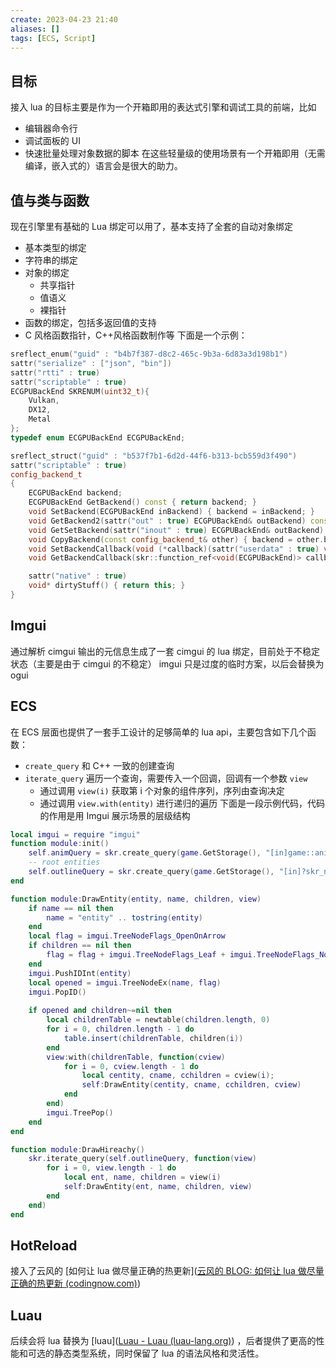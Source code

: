 ```yaml
---
create: 2023-04-23 21:40
aliases: []
tags: [ECS, Script]
---
```

## 目标
接入 lua 的目标主要是作为一个开箱即用的表达式引擎和调试工具的前端，比如
* 编辑器命令行
* 调试面板的 UI
* 快速批量处理对象数据的脚本
在这些轻量级的使用场景有一个开箱即用（无需编译，嵌入式的）语言会是很大的助力。
## 值与类与函数
现在引擎里有基础的 Lua 绑定可以用了，基本支持了全套的自动对象绑定
* 基本类型的绑定
* 字符串的绑定
* 对象的绑定
	* 共享指针
	* 值语义
	* 裸指针
* 函数的绑定，包括多返回值的支持
* C 风格函数指针，C++风格函数制作等
下面是一个示例：
```c++
sreflect_enum("guid" : "b4b7f387-d8c2-465c-9b3a-6d83a3d198b1")
sattr("serialize" : ["json", "bin"])
sattr("rtti" : true)
sattr("scriptable" : true)
ECGPUBackEnd SKRENUM(uint32_t){ 
    Vulkan, 
    DX12, 
    Metal
};
typedef enum ECGPUBackEnd ECGPUBackEnd;

sreflect_struct("guid" : "b537f7b1-6d2d-44f6-b313-bcb559d3f490")
sattr("scriptable" : true)
config_backend_t
{
    ECGPUBackEnd backend;
    ECGPUBackEnd GetBackend() const { return backend; }
    void SetBackend(ECGPUBackEnd inBackend) { backend = inBackend; }
    void GetBackend2(sattr("out" : true) ECGPUBackEnd& outBackend) const { outBackend = backend; }
    void GetSetBackend(sattr("inout" : true) ECGPUBackEnd& outBackend) { ECGPUBackEnd old = backend; backend = outBackend; outBackend = old; }
    void CopyBackend(const config_backend_t& other) { backend = other.backend; }
    void SetBackendCallback(void (*callback)(sattr("userdata" : true) void* userdata, sattr("out" : true) ECGPUBackEnd&), void* userdata) { callback(userdata, backend); }
    void GetBackendCallback(skr::function_ref<void(ECGPUBackEnd)> callback) const { callback(backend); }

    sattr("native" : true)
    void* dirtyStuff() { return this; }
}
```
## Imgui
通过解析 cimgui 输出的元信息生成了一套 cimgui 的 lua 绑定，目前处于不稳定状态（主要是由于 cimgui 的不稳定）
imgui 只是过度的临时方案，以后会替换为 ogui
## ECS
在 ECS 层面也提供了一套手工设计的足够简单的 lua api，主要包含如下几个函数：
* `create_query` 和 C++ 一致的创建查询
* `iterate_query` 遍历一个查询，需要传入一个回调，回调有一个参数 `view`
	* 通过调用 `view(i)` 获取第 i 个对象的组件序列，序列由查询决定 
	* 通过调用 `view.with(entity)` 进行递归的遍历
下面是一段示例代码，代码的作用是用 Imgui 展示场景的层级结构
```lua
local imgui = require "imgui"
function module:init()
    self.animQuery = skr.create_query(game.GetStorage(), "[in]game::anim_state_t")
    -- root entities
    self.outlineQuery = skr.create_query(game.GetStorage(), "[in]?skr_name_comp_t, [in]?skr_child_comp_t, [has]!skr_parent_comp_t")
end

function module:DrawEntity(entity, name, children, view)
    if name == nil then
        name = "entity" .. tostring(entity)
    end
    local flag = imgui.TreeNodeFlags_OpenOnArrow
    if children == nil then
        flag = flag + imgui.TreeNodeFlags_Leaf + imgui.TreeNodeFlags_NoTreePushOnOpen
    end
    imgui.PushIDInt(entity)
    local opened = imgui.TreeNodeEx(name, flag)
    imgui.PopID()
    
    if opened and children~=nil then
        local childrenTable = newtable(children.length, 0)
        for i = 0, children.length - 1 do
            table.insert(childrenTable, children(i))
        end
        view:with(childrenTable, function(cview)
            for i = 0, cview.length - 1 do
                local centity, cname, cchildren = cview(i);
                self:DrawEntity(centity, cname, cchildren, cview)
            end
        end)
        imgui.TreePop()
    end
end

function module:DrawHireachy()
    skr.iterate_query(self.outlineQuery, function(view)
        for i = 0, view.length - 1 do
            local ent, name, children = view(i)
            self:DrawEntity(ent, name, children, view)
        end
    end)
end
```
## HotReload
接入了云风的 [如何让 lua 做尽量正确的热更新]([云风的 BLOG: 如何让 lua 做尽量正确的热更新 (codingnow.com)](https://blog.codingnow.com/2016/11/lua_update.html)) 
## Luau
后续会将 lua 替换为 [luau]([Luau - Luau (luau-lang.org)](https://luau-lang.org/)) ，后者提供了更高的性能和可选的静态类型系统，同时保留了 lua 的语法风格和灵活性。

